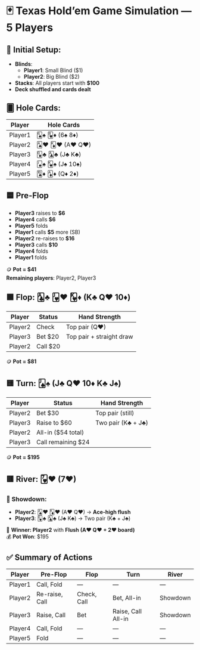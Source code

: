 
# 🃏 Texas Hold’em Game Simulation — 5 Players

## 🎯 Initial Setup:
- **Blinds**:
  - **Player1**: Small Blind ($1)
  - **Player2**: Big Blind ($2)
- **Stacks**: All players start with **$100**
- **Deck shuffled and cards dealt**

## 🂠 Hole Cards:

| Player   | Hole Cards         |
|----------|--------------------|
| Player1  | 🂦♠️ 🂸♦️ (6♠ 8♦)     |
| Player2  | 🂡♥️ 🃎♥️ (A♥ Q♥)     |
| Player3  | 🃍♣️ 🃑♣️ (J♣ K♣)     |
| Player4  | 🃋♠️ 🂾♠️ (J♠ 10♠)    |
| Player5  | 🂪♦️ 🃁♦️ (Q♦ 2♦)     |

## 🟦 Pre-Flop

- **Player3** raises to **$6**
- **Player4** calls **$6**
- **Player5** folds
- **Player1** calls **$5** more (SB)
- **Player2** re-raises to **$16**
- **Player3** calls **$10**
- **Player4** folds
- **Player1** folds

🪙 **Pot = $41**  
**Remaining players**: Player2, Player3

## 🟩 Flop: **🃑♣️ 🂻♥️ 🂾♦️** (K♣ Q♥ 10♦)

| Player   | Status     | Hand Strength               |
|----------|------------|-----------------------------|
| Player2  | Check      | Top pair (Q♥)               |
| Player3  | Bet $20    | Top pair + straight draw    |
| Player2  | Call $20   |                              |

🪙 **Pot = $81**

## 🟨 Turn: **🂫♠️** (J♣ Q♥ 10♦ K♣ **J♠**)

| Player   | Status     | Hand Strength               |
|----------|------------|-----------------------------|
| Player2  | Bet $30    | Top pair (still)            |
| Player3  | Raise to $60 | Two pair (K♣ + J♣)       |
| Player2  | All-in ($54 total) |
| Player3  | Call remaining $24 |

🪙 **Pot = $195**

## 🟥 River: **🂷♥️** (7♥)

### 🏁 Showdown:

- **Player2**: 🂡♥️ 🃎♥️ (A♥ Q♥) → **Ace-high flush**
- **Player3**: 🃍♣️ 🃑♣️ (J♣ K♣) → Two pair (K♣ + J♣)

🎉 **Winner: Player2** with **Flush (A♥ Q♥ + 2♥ board)**  
💰 **Pot Won**: $195

## ✅ Summary of Actions

| Player   | Pre-Flop          | Flop        | Turn               | River   |
|----------|-------------------|-------------|---------------------|---------|
| Player1  | Call, Fold        | —           | —                   | —       |
| Player2  | Re-raise, Call    | Check, Call | Bet, All-in         | Showdown |
| Player3  | Raise, Call       | Bet         | Raise, Call All-in  | Showdown |
| Player4  | Call, Fold        | —           | —                   | —       |
| Player5  | Fold              | —           | —                   | —       |
